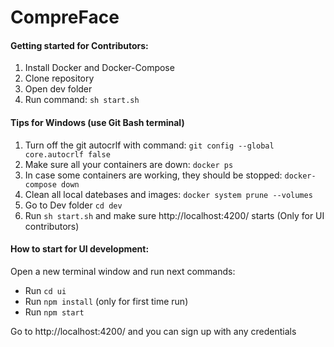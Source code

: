 # CompreFace

#### Getting started for Contributors:

1. Install Docker and Docker-Compose
2. Clone repository
3. Open dev folder
4. Run command: `sh start.sh`

#### Tips for Windows (use Git Bash terminal)

1. Turn off the git autocrlf with command: `git config --global core.autocrlf false`
2. Make sure all your containers are down: `docker ps`
3. In case some containers are working, they should be stopped: `docker-compose down`
4. Clean all local datebases and images: `docker system prune --volumes`
5. Go to Dev folder `cd dev`
6. Run `sh start.sh` and make sure http://localhost:4200/ starts (Only for UI contributors)

#### How to start for UI development:

Open a new terminal window and run next commands:

- Run `cd ui`
- Run `npm install` (only for first time run)
- Run `npm start`

Go to http://localhost:4200/ and you can sign up with any credentials
